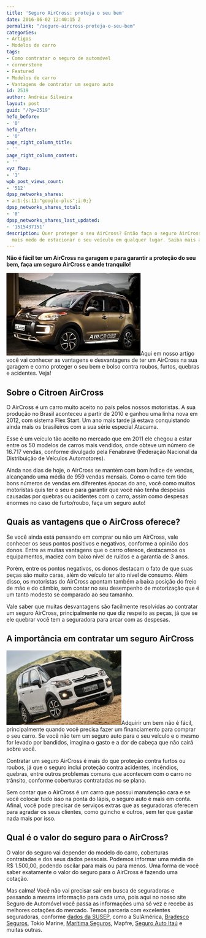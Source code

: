 ```yaml
---
title: 'Seguro AirCross: proteja o seu bem'
date: 2016-06-02 12:40:15 Z
permalink: "/seguro-aircross-proteja-o-seu-bem"
categories:
- Artigos
- Modelos de carro
tags:
- Como contratar o seguro de automóvel
- cornerstone
- Featured
- Modelos de carro
- Vantagens de contratar um seguro auto
id: 2519
author: Andréia Silveira
layout: post
guid: "/?p=2519"
hefo_before:
- '0'
hefo_after:
- '0'
page_right_column_title:
- ''
page_right_column_content:
- ''
xyz_fbap:
- '1'
wpb_post_views_count:
- '512'
dpsp_networks_shares:
- a:1:{s:11:"google-plus";i:0;}
dpsp_networks_shares_total:
- '0'
dpsp_networks_shares_last_updated:
- '1515437151'
description: Quer proteger o seu AirCross? Então faça o seguro AirCross e não tenha
  mais medo de estacionar o seu veículo em qualquer lugar. Saiba mais aqui!
---
```


**Não é fácil ter um AirCross na garagem e para garantir a proteção do seu bem, faça um seguro AirCross e ande tranquilo!**

<a href="/wp-content/uploads/2016/06/Seguro-AirCross-proteja-o-seu-bem.jpg" rel="attachment wp-att-2521"><img class="alignleft wp-image-2521" title="Seguro AirCross: proteja o seu bem" src="/wp-content/uploads/2016/06/Seguro-AirCross-proteja-o-seu-bem.jpg" alt="Seguro AirCross: proteja o seu bem" width="350" height="215" /></a>Aqui em nosso artigo você vai conhecer as vantagens e desvantagens de ter um AirCross na sua garagem e como proteger o seu bem e bolso contra roubos, furtos, quebras e acidentes. Veja!

## Sobre o Citroen AirCross

O AirCross é um carro muito aceito no país pelos nossos motoristas. A sua produção no Brasil aconteceu a partir de 2010 e ganhou uma linha nova em 2012, com sistema Flex Start. Um ano mais tarde já estava conquistando ainda mais os brasileiros com a sua série especial Atacama.

Esse é um veículo tão aceito no mercado que em 2011 ele chegou a estar entre os 50 modelos de carros mais vendidos, onde obteve um número de 16.717 vendas, conforme divulgado pela Fenabrave (Federação Nacional da Distribuição de Veículos Automotores).

Ainda nos dias de hoje, o AirCross se mantém com bom índice de vendas, alcançando uma média de 959 vendas mensais. Como o carro tem tido bons números de vendas em diferentes épocas do ano, você como muitos motoristas quis ter o seu e para garantir que você não tenha despesas causadas por quebras ou acidentes com o carro, assim como despesas enormes no caso de furto/roubo, faça um seguro auto!

## Quais as vantagens que o AirCross oferece?

Se você ainda está pensando em comprar ou não um AirCross, vale conhecer os seus pontos positivos e negativos, conforme a opinião dos donos. Entre as muitas vantagens que o carro oferece, destacamos os equipamentos, maciez com baixo nível de ruídos e a garantia de 3 anos.

Porém, entre os pontos negativos, os donos destacam o fato de que suas peças são muito caras, além do veículo ter alto nível de consumo. Além disso, os motoristas do AirCross apontam também a baixa posição do freio de mão e do câmbio, sem contar no seu desempenho de motorização que é um tanto modesto se comparado ao seu tamanho.

Vale saber que muitas desvantagens são facilmente resolvidas ao contratar um seguro AirCross, principalmente no que diz respeito as peças, já que se ele quebrar você tem a seguradora para arcar com as despesas.

## A importância em contratar um seguro AirCross

<a href="/wp-content/uploads/2016/06/Seguro-AirCross-proteja-o-seu-bem2.jpg" rel="attachment wp-att-2520"><img class="alignleft wp-image-2520 size-medium" title="Seguro AirCross: proteja o seu bem" src="/wp-content/uploads/2016/06/Seguro-AirCross-proteja-o-seu-bem2-300x194.jpg" alt="Seguro AirCross: proteja o seu bem" width="300" height="194" /></a>Adquirir um bem não é fácil, principalmente quando você precisa fazer um financiamento para comprar o seu carro. Se você não tem um seguro auto para o seu veículo e o mesmo for levado por bandidos, imagina o gasto e a dor de cabeça que não cairá sobre você.

Contratar um seguro AirCross é mais do que proteção contra furtos ou roubos, já que o seguro inclui proteção contra acidentes, incêndios, quebras, entre outros problemas comuns que acontecem com o carro no trânsito, conforme coberturas contratadas no se plano.

Sem contar que o AirCross é um carro que possui manutenção cara e se você colocar tudo isso na ponta do lápis, o seguro auto é mais em conta. Afinal, você pode precisar de serviços extras que as seguradoras oferecem para agradar os seus clientes, como guincho e outros, sem ter que gastar nada mais por isso.

## Qual é o valor do seguro para o AirCross?

O valor do seguro vai depender do modelo do carro, coberturas contratadas e dos seus dados pessoais. Podemos informar uma média de R$ 1.500,00, podendo oscilar para mais ou para menos. Uma forma de você saber exatamente o valor do seguro para o AirCross é fazendo uma cotação.

Mas calma! Você não vai precisar sair em busca de seguradoras e passando a mesma informação para cada uma, pois aqui no nosso site Seguro de Automóvel você passa as informações uma só vez e recebe as melhores cotações do mercado. Temos parceria com excelentes seguradoras, conforme <a href="http://www.susep.gov.br/" target="_blank">dados da SUSEP</a>, como a SulAmérica, <a href="/bradesco-auto" target="_blank">Bradesco Seguros</a>, Tokio Marine, <a href="/maritima-seguros-auto" target="_blank">Marítima Seguros</a>, Mapfre, <a href="/seguro-auto-itau" target="_blank">Seguro Auto Itaú</a> e muitas outras.
